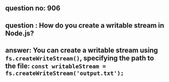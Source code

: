 
      
## question no: 906

## question : How do you create a writable stream in Node.js?

## answer: You can create a writable stream using `fs.createWriteStream()`, specifying the path to the file: `const writableStream = fs.createWriteStream('output.txt');`
      